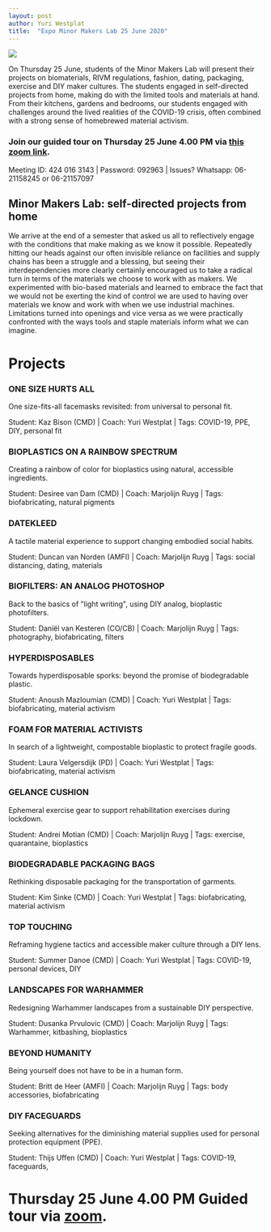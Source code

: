 ```yaml
---
layout: post
author: Yuri Westplat
title:  "Expo Minor Makers Lab 25 June 2020"
---
```


![](../_site/images/expoflyer2020.jpg)

On Thursday 25 June, students of the Minor Makers Lab will present their projects on biomaterials, RIVM regulations, fashion, dating, packaging, exercise and DIY maker cultures. The students engaged in self-directed projects from home, making do with the limited tools and materials at hand. From their kitchens, gardens and bedrooms, our students engaged with challenges around the lived realities of the COVID-19 crisis, often combined with a strong sense of homebrewed material activism. 

### Join our guided tour on Thursday 25 June 4.00 PM via [this zoom link](https://bit.ly/makerexpo2020). 

Meeting ID: 424 016 3143 | Password: 092963 | Issues? Whatsapp: 06-21158245 or 06-21157097

## Minor Makers Lab: self-directed projects from home 
We arrive at the end of a semester that asked us all to reflectively engage with the conditions that make making as we know it possible. Repeatedly hitting our heads against our often invisible reliance on facilities and supply chains has been a struggle and a blessing, but seeing their interdependencies more clearly certainly encouraged us to take a radical turn in terms of the materials we choose to work with as makers. We experimented with bio-based materials and learned to embrace the fact that we would not be exerting the kind of control we are used to having over materials we know and work with when we use industrial machines. Limitations turned into openings and vice versa as we were practically confronted with the ways tools and staple materials inform what we can imagine.  

# Projects

### ONE SIZE HURTS ALL 
One size-fits-all facemasks revisited: from universal to personal fit.

Student: Kaz Bison (CMD) | Coach: Yuri Westplat | Tags: COVID-19, PPE, DIY, personal fit

### BIOPLASTICS ON A RAINBOW SPECTRUM
Creating a rainbow of color for bioplastics using natural, accessible ingredients.

Student: Desiree van Dam (CMD) | Coach: Marjolijn Ruyg | Tags: biofabricating, natural pigments

### DATEKLEED
A tactile material experience to support changing embodied social habits.

Student: Duncan van Norden (AMFI) | Coach: Marjolijn Ruyg | Tags: social distancing, dating, materials

### BIOFILTERS: AN ANALOG PHOTOSHOP
Back to the basics of "light writing", using DIY analog, bioplastic photofilters.

Student: Daniël van Kesteren (CO/CB) | Coach: Marjolijn Ruyg | Tags: photography, biofabricating, filters

### HYPERDISPOSABLES
Towards hyperdisposable sporks: beyond the promise of biodegradable plastic.

Student: Anoush Mazloumian (CMD) | Coach: Yuri Westplat | Tags: biofabricating, material activism

### FOAM FOR MATERIAL ACTIVISTS
In search of a lightweight, compostable bioplastic to protect fragile goods.

Student: Laura Velgersdijk (PD) | Coach: Yuri Westplat | Tags: biofabricating, material activism

### GELANCE CUSHION
Ephemeral exercise gear to support rehabilitation exercises during lockdown.

Student: Andrei Motian (CMD) | Coach: Marjolijn Ruyg | Tags: exercise, quarantaine, bioplastics

### BIODEGRADABLE PACKAGING BAGS
Rethinking disposable packaging for the transportation of garments.

Student: Kim Sinke (CMD) | Coach: Yuri Westplat | Tags: biofabricating, material activism

### TOP TOUCHING
Reframing hygiene tactics and accessible maker culture through a DIY lens.

Student: Summer Danoe (CMD) | Coach: Yuri Westplat | Tags: COVID-19, personal devices, DIY

### LANDSCAPES FOR WARHAMMER
Redesigning Warhammer landscapes from a sustainable DIY perspective. 

Student: Dusanka Prvulovic (CMD) | Coach: Marjolijn Ruyg | Tags: Warhammer, kitbashing, bioplastics

### BEYOND HUMANITY
Being yourself does not have to be in a human form.

Student: Britt de Heer (AMFI) | Coach: Marjolijn Ruyg | Tags: body accessories, biofabricating

### DIY FACEGUARDS
Seeking alternatives for the diminishing material supplies used for personal protection equipment (PPE).

Student: Thijs Uffen (CMD) | Coach: Yuri Westplat | Tags: COVID-19, faceguards, 

# Thursday 25 June 4.00 PM  Guided tour via [zoom](https://bit.ly/makerexpo2020). 


